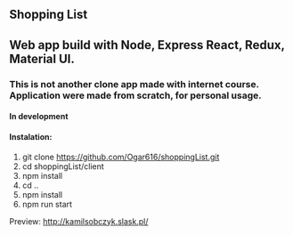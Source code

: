 ## Shopping List

## Web app build with Node, Express React, Redux, Material UI.

### This is not another clone app made with internet course. Application were made from scratch, for personal usage.

#### In development 

#### Instalation:
1. git clone https://github.com/Ogar616/shoppingList.git
2. cd shoppingList/client
3. npm install
4. cd ..
5. npm install
6. npm run start

Preview: 
http://kamilsobczyk.slask.pl/